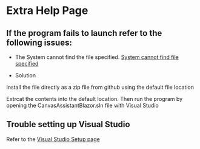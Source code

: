 # Extra Help Page

## If the program fails to launch refer to the following issues:

- The System cannot find the file specified.
[System cannot find file specified](/docs/screenshots/cannot_find_specified_file.png)

- Solution

Install the file directly as a zip file from github using the default file location
[](/docs/screenshots/download_as_zip.png)

Extrcat the contents into the default location. Then run the program by opening the CanvasAssistantBlazor.sln file with Visual Studio


## Trouble setting up Visual Studio

Refer to the [Visual Studio Setup page](/docs/VisualStudioSetup.md)